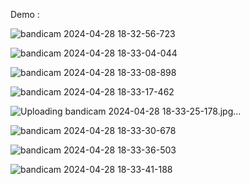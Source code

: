 

Demo : 

![bandicam 2024-04-28 18-32-56-723](https://github.com/p-delfani/Tourly/assets/91133322/20b679c7-eb4a-4a64-8b58-5da970997e0d)

![bandicam 2024-04-28 18-33-04-044](https://github.com/p-delfani/Tourly/assets/91133322/f62b684c-6546-4845-becf-c38f7cbaa2a3)

![bandicam 2024-04-28 18-33-08-898](https://github.com/p-delfani/Tourly/assets/91133322/e06605da-b079-459d-b084-a7e498c16212)

![bandicam 2024-04-28 18-33-17-462](https://github.com/p-delfani/Tourly/assets/91133322/cf137131-931b-42e3-a652-402eaf8ea700)

![Uploading bandicam 2024-04-28 18-33-25-178.jpg…]()

![bandicam 2024-04-28 18-33-30-678](https://github.com/p-delfani/Tourly/assets/91133322/ff466d77-b486-4581-adc5-d18a7cd11882)

![bandicam 2024-04-28 18-33-36-503](https://github.com/p-delfani/Tourly/assets/91133322/01e0e4ef-d22e-4854-bbae-693720219917)

![bandicam 2024-04-28 18-33-41-188](https://github.com/p-delfani/Tourly/assets/91133322/ce747c36-2ac8-4fda-9660-95107570017d)
